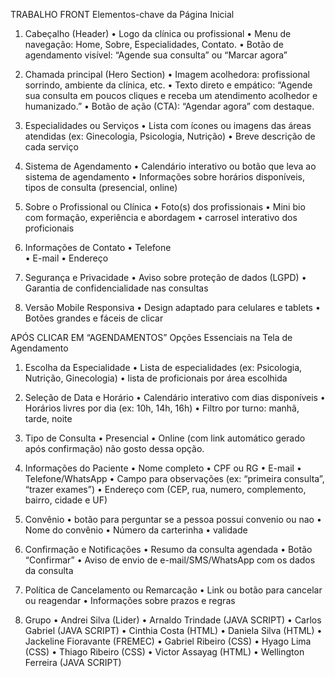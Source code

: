 TRABALHO FRONT
 Elementos-chave da Página Inicial
 1. Cabeçalho (Header)
    • Logo da clínica ou profissional
    • Menu de navegação: Home, Sobre, Especialidades, Contato.
    • Botão de agendamento visível: “Agende sua consulta” ou “Marcar agora”

 2. Chamada principal (Hero Section)
    • Imagem acolhedora: profissional sorrindo, ambiente da clínica, etc.
    • Texto direto e empático:
    “Agende sua consulta em poucos cliques e receba um atendimento acolhedor e humanizado.”
    • Botão de ação (CTA): “Agendar agora” com destaque.

 3. Especialidades ou Serviços
    • Lista com ícones ou imagens das áreas atendidas (ex: Ginecologia, Psicologia, Nutrição)
    • Breve descrição de cada serviço

 4. Sistema de Agendamento
    • Calendário interativo ou botão que leva ao sistema de agendamento
    • Informações sobre horários disponíveis, tipos de consulta (presencial, online)

 5. Sobre o Profissional ou Clínica
    • Foto(s) dos profissionais
    • Mini bio com formação, experiência e abordagem
    • carrosel interativo dos proficionais

 6. Informações de Contato
    • Telefone  
    • E-mail
    • Endereço

 7. Segurança e Privacidade
    • Aviso sobre proteção de dados (LGPD)
    • Garantia de confidencialidade nas consultas

 8. Versão Mobile Responsiva
    • Design adaptado para celulares e tablets
    • Botões grandes e fáceis de clicar



APÓS CLICAR EM “AGENDAMENTOS”
 Opções Essenciais na Tela de Agendamento
 1. Escolha da Especialidade
    • Lista de especialidades (ex: Psicologia, Nutrição, Ginecologia)
    • lista de proficionais por área escolhida 

 2. Seleção de Data e Horário
    • Calendário interativo com dias disponíveis
    • Horários livres por dia (ex: 10h, 14h, 16h)
    • Filtro por turno: manhã, tarde, noite

 3. Tipo de Consulta
    • Presencial
    • Online (com link automático gerado após confirmação) não gosto dessa opção.

 4. Informações do Paciente
    • Nome completo
    • CPF ou RG
    • E-mail
    • Telefone/WhatsApp
    • Campo para observações (ex: “primeira consulta”, “trazer exames”)
    • Endereço com (CEP, rua, numero, complemento,           bairro, cidade e UF)

 5. Convênio
    • botão para perguntar se a pessoa possui convenio ou nao
    • Nome do convênio 
    • Número da carterinha
    • validade

 6. Confirmação e Notificações
    • Resumo da consulta agendada
    • Botão “Confirmar”
    • Aviso de envio de e-mail/SMS/WhatsApp com os dados da consulta

 7. Política de Cancelamento ou Remarcação
    • Link ou botão para cancelar ou reagendar
    • Informações sobre prazos e regras

8. Grupo
    • Andrei Silva (Lider)
    • Arnaldo Trindade (JAVA SCRIPT)
    • Carlos Gabriel (JAVA SCRIPT)
    • Cinthia Costa (HTML)
    • Daniela Silva (HTML)
    • Jackeline Fioravante (FREMEC)
    • Gabriel Ribeiro (CSS)
    • Hyago Lima (CSS)
    • Thiago Ribeiro (CSS)
    • Victor Assayag (HTML)
    • Wellington Ferreira (JAVA SCRIPT)
    
